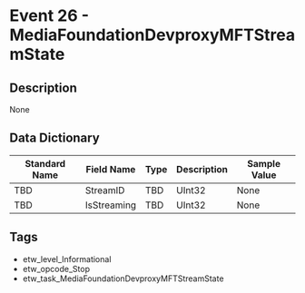 # Event 26 - MediaFoundationDevproxyMFTStreamState

## Description
None

## Data Dictionary
|Standard Name|Field Name|Type|Description|Sample Value|
|---|---|---|---|---|
|TBD|StreamID|TBD|UInt32|None|None|
|TBD|IsStreaming|TBD|UInt32|None|None|

## Tags
* etw_level_Informational
* etw_opcode_Stop
* etw_task_MediaFoundationDevproxyMFTStreamState